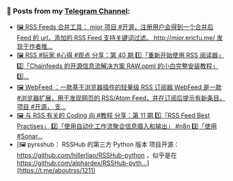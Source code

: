 ### 📰 Posts from my [Telegram Channel](https://t.me/s/aboutrss):
<!-- BLOG-POST-LIST:START -->
- [🖼 RSS Feeds 合并工具： mior 项目 #开源，注册用户会得到一个合并后 Feed 的 url，添加的 RSS Feed 支持关键词过滤。 http://mior.ericfu.me/ 发现于作者推...](https://t.me/aboutrss/1215)
- [🖼 RSS #玩家 #心得 #观点 分享：第 40 期 1️⃣「重新开始使用 RSS 阅读器」 2️⃣「Chainfeeds 的开源信息流解决方案 RAW.opml 的小白完整安装教程」 3️⃣...](https://t.me/aboutrss/1214)
- [🖼 WebFeed ：一款基于浏览器插件的轻量级 RSS 订阅器 WebFeed 是一款 #浏览器扩展，用于发现网页的 RSS/Atom Feed，并在订阅后提示有新条目。项目 #开源， 支...](https://t.me/aboutrss/1213)
- [🖼 与 RSS 有关的 Coding 向 #教程 分享：第 11 期 1️⃣「RSS Feed Best Practises」 2️⃣「使用自动化工作流聚合信息摄入和输出」 #n8n 3️⃣「使用 #Sonar...](https://t.me/aboutrss/1212)
- [🖼 pyrsshub： RSSHub 的第三方 Python 版本 项目开源： https://github.com/hillerliao/RSSHub-python ，似乎是在 https://github.com/alphardex/RSSHub-pyth...](https://t.me/aboutrss/1211)
<!-- BLOG-POST-LIST:END -->

<!--
**AboutRSS/AboutRSS** is a ✨ _special_ ✨ repository because its `README.md` (this file) appears on your GitHub profile.

Here are some ideas to get you started:

- 🔭 I’m currently working on ...
- 🌱 I’m currently learning ...
- 👯 I’m looking to collaborate on ...
- 🤔 I’m looking for help with ...
- 💬 Ask me about ...
- 📫 How to reach me: ...
- 😄 Pronouns: ...
- ⚡ Fun fact: ...
-->
